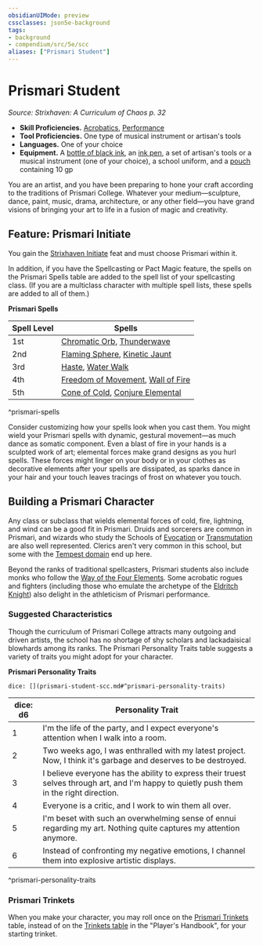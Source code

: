 ```yaml
---
obsidianUIMode: preview
cssclasses: json5e-background
tags:
- background
- compendium/src/5e/scc
aliases: ["Prismari Student"]
---
```

# Prismari Student
*Source: Strixhaven: A Curriculum of Chaos p. 32*  

- **Skill Proficiencies.** [Acrobatics](Mechanics/Rules/skills.md#Acrobatics), [Performance](Mechanics/Rules/skills.md#Performance)  
- **Tool Proficiencies.** One type of musical instrument or artisan's tools  
- **Languages.** One of your choice  
- **Equipment.** A [bottle of black ink](Mechanics/items/ink-1-ounce-bottle.md), an [ink pen](Mechanics/items/ink-pen.md), a set of artisan's tools or a musical instrument (one of your choice), a school uniform, and a [pouch](Mechanics/items/pouch.md) containing 10 gp  

You are an artist, and you have been preparing to hone your craft according to the traditions of Prismari College. Whatever your medium—sculpture, dance, paint, music, drama, architecture, or any other field—you have grand visions of bringing your art to life in a fusion of magic and creativity.

## Feature: Prismari Initiate

You gain the [Strixhaven Initiate](Mechanics/feats/strixhaven-initiate-scc.md) feat and must choose Prismari within it.

In addition, if you have the Spellcasting or Pact Magic feature, the spells on the Prismari Spells table are added to the spell list of your spellcasting class. (If you are a multiclass character with multiple spell lists, these spells are added to all of them.)

**Prismari Spells**

| Spell Level | Spells |
|-------------|--------|
| 1st | [Chromatic Orb](Mechanics/spells/chromatic-orb.md), [Thunderwave](Mechanics/spells/thunderwave.md) |
| 2nd | [Flaming Sphere](Mechanics/spells/flaming-sphere.md), [Kinetic Jaunt](Mechanics/spells/kinetic-jaunt-scc.md) |
| 3rd | [Haste](Mechanics/spells/haste.md), [Water Walk](Mechanics/spells/water-walk.md) |
| 4th | [Freedom of Movement](Mechanics/spells/freedom-of-movement.md), [Wall of Fire](Mechanics/spells/wall-of-fire.md) |
| 5th | [Cone of Cold](Mechanics/spells/cone-of-cold.md), [Conjure Elemental](Mechanics/spells/conjure-elemental.md) |
^prismari-spells

Consider customizing how your spells look when you cast them. You might wield your Prismari spells with dynamic, gestural movement—as much dance as somatic component. Even a blast of fire in your hands is a sculpted work of art; elemental forces make grand designs as you hurl spells. These forces might linger on your body or in your clothes as decorative elements after your spells are dissipated, as sparks dance in your hair and your touch leaves tracings of frost on whatever you touch.

## Building a Prismari Character

Any class or subclass that wields elemental forces of cold, fire, lightning, and wind can be a good fit in Prismari. Druids and sorcerers are common in Prismari, and wizards who study the Schools of [Evocation](Mechanics/classes/wizard-school-of-evocation.md) or [Transmutation](Mechanics/classes/wizard-school-of-transmutation.md) are also well represented. Clerics aren't very common in this school, but some with the [Tempest domain](Mechanics/classes/cleric-tempest-domain.md) end up here.

Beyond the ranks of traditional spellcasters, Prismari students also include monks who follow the [Way of the Four Elements](Mechanics/classes/monk-way-of-the-four-elements.md). Some acrobatic rogues and fighters (including those who emulate the archetype of the [Eldritch Knight](Mechanics/classes/fighter-eldritch-knight.md)) also delight in the athleticism of Prismari performance.

### Suggested Characteristics

Though the curriculum of Prismari College attracts many outgoing and driven artists, the school has no shortage of shy scholars and lackadaisical blowhards among its ranks. The Prismari Personality Traits table suggests a variety of traits you might adopt for your character.

**Prismari Personality Traits**

`dice: [](prismari-student-scc.md#^prismari-personality-traits)`

| dice: d6 | Personality Trait |
|----------|-------------------|
| 1 | I'm the life of the party, and I expect everyone's attention when I walk into a room. |
| 2 | Two weeks ago, I was enthralled with my latest project. Now, I think it's garbage and deserves to be destroyed. |
| 3 | I believe everyone has the ability to express their truest selves through art, and I'm happy to quietly push them in the right direction. |
| 4 | Everyone is a critic, and I work to win them all over. |
| 5 | I'm beset with such an overwhelming sense of ennui regarding my art. Nothing quite captures my attention anymore. |
| 6 | Instead of confronting my negative emotions, I channel them into explosive artistic displays. |
^prismari-personality-traits

### Prismari Trinkets

When you make your character, you may roll once on the [Prismari Trinkets](Mechanics/items/prismari-trinket-scc.md) table, instead of on the [Trinkets table](Mechanics/items/trinket.md) in the "Player's Handbook", for your starting trinket.
